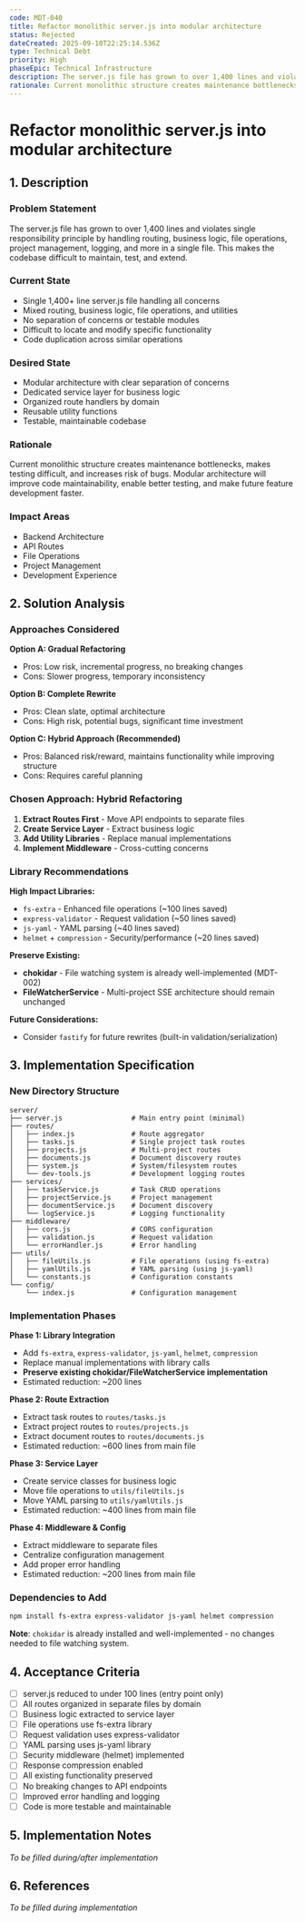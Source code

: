 ```yaml
---
code: MDT-040
title: Refactor monolithic server.js into modular architecture
status: Rejected
dateCreated: 2025-09-10T22:25:14.536Z
type: Technical Debt
priority: High
phaseEpic: Technical Infrastructure
description: The server.js file has grown to over 1,400 lines and violates single responsibility principle by handling routing, business logic, file operations, project management, logging, and more in a single file. This makes the codebase difficult to maintain, test, and extend.
rationale: Current monolithic structure creates maintenance bottlenecks, makes testing difficult, and increases risk of bugs. Modular architecture will improve code maintainability, enable better testing, and make future feature development faster. Note: File watching with chokidar is already well-implemented and should be preserved.
---
```



# Refactor monolithic server.js into modular architecture

## 1. Description

### Problem Statement
The server.js file has grown to over 1,400 lines and violates single responsibility principle by handling routing, business logic, file operations, project management, logging, and more in a single file. This makes the codebase difficult to maintain, test, and extend.

### Current State
- Single 1,400+ line server.js file handling all concerns
- Mixed routing, business logic, file operations, and utilities
- No separation of concerns or testable modules
- Difficult to locate and modify specific functionality
- Code duplication across similar operations

### Desired State
- Modular architecture with clear separation of concerns
- Dedicated service layer for business logic
- Organized route handlers by domain
- Reusable utility functions
- Testable, maintainable codebase

### Rationale
Current monolithic structure creates maintenance bottlenecks, makes testing difficult, and increases risk of bugs. Modular architecture will improve code maintainability, enable better testing, and make future feature development faster.

### Impact Areas
- Backend Architecture
- API Routes
- File Operations
- Project Management
- Development Experience

## 2. Solution Analysis

### Approaches Considered

**Option A: Gradual Refactoring**
- Pros: Low risk, incremental progress, no breaking changes
- Cons: Slower progress, temporary inconsistency

**Option B: Complete Rewrite**
- Pros: Clean slate, optimal architecture
- Cons: High risk, potential bugs, significant time investment

**Option C: Hybrid Approach (Recommended)**
- Pros: Balanced risk/reward, maintains functionality while improving structure
- Cons: Requires careful planning

### Chosen Approach: Hybrid Refactoring

1. **Extract Routes First** - Move API endpoints to separate files
2. **Create Service Layer** - Extract business logic
3. **Add Utility Libraries** - Replace manual implementations
4. **Implement Middleware** - Cross-cutting concerns

### Library Recommendations

**High Impact Libraries:**
- `fs-extra` - Enhanced file operations (~100 lines saved)
- `express-validator` - Request validation (~50 lines saved)
- `js-yaml` - YAML parsing (~40 lines saved)
- `helmet` + `compression` - Security/performance (~20 lines saved)

**Preserve Existing:**
- **chokidar** - File watching system is already well-implemented (MDT-002)
- **FileWatcherService** - Multi-project SSE architecture should remain unchanged

**Future Considerations:**
- Consider `fastify` for future rewrites (built-in validation/serialization)

## 3. Implementation Specification

### New Directory Structure
```
server/
├── server.js                 # Main entry point (minimal)
├── routes/
│   ├── index.js              # Route aggregator
│   ├── tasks.js              # Single project task routes
│   ├── projects.js           # Multi-project routes
│   ├── documents.js          # Document discovery routes
│   ├── system.js             # System/filesystem routes
│   └── dev-tools.js          # Development logging routes
├── services/
│   ├── taskService.js        # Task CRUD operations
│   ├── projectService.js     # Project management
│   ├── documentService.js    # Document discovery
│   └── logService.js         # Logging functionality
├── middleware/
│   ├── cors.js               # CORS configuration
│   ├── validation.js         # Request validation
│   └── errorHandler.js       # Error handling
├── utils/
│   ├── fileUtils.js          # File operations (using fs-extra)
│   ├── yamlUtils.js          # YAML parsing (using js-yaml)
│   └── constants.js          # Configuration constants
└── config/
    └── index.js              # Configuration management
```

### Implementation Phases

**Phase 1: Library Integration**
- Add `fs-extra`, `express-validator`, `js-yaml`, `helmet`, `compression`
- Replace manual implementations with library calls
- **Preserve existing chokidar/FileWatcherService implementation**
- Estimated reduction: ~200 lines

**Phase 2: Route Extraction**
- Extract task routes to `routes/tasks.js`
- Extract project routes to `routes/projects.js`
- Extract document routes to `routes/documents.js`
- Estimated reduction: ~600 lines from main file

**Phase 3: Service Layer**
- Create service classes for business logic
- Move file operations to `utils/fileUtils.js`
- Move YAML parsing to `utils/yamlUtils.js`
- Estimated reduction: ~400 lines from main file

**Phase 4: Middleware & Config**
- Extract middleware to separate files
- Centralize configuration management
- Add proper error handling
- Estimated reduction: ~200 lines from main file

### Dependencies to Add
```bash
npm install fs-extra express-validator js-yaml helmet compression
```

**Note**: `chokidar` is already installed and well-implemented - no changes needed to file watching system.

## 4. Acceptance Criteria

- [ ] server.js reduced to under 100 lines (entry point only)
- [ ] All routes organized in separate files by domain
- [ ] Business logic extracted to service layer
- [ ] File operations use fs-extra library
- [ ] Request validation uses express-validator
- [ ] YAML parsing uses js-yaml library
- [ ] Security middleware (helmet) implemented
- [ ] Response compression enabled
- [ ] All existing functionality preserved
- [ ] No breaking changes to API endpoints
- [ ] Improved error handling and logging
- [ ] Code is more testable and maintainable

## 5. Implementation Notes
*To be filled during/after implementation*

## 6. References
*To be filled during implementation*